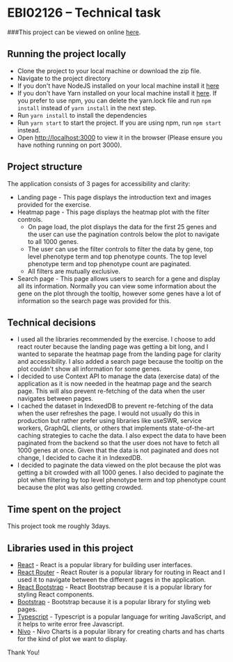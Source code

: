 # EBI02126 – Technical task

###This project can be viewed on online [here](http://aws-impc-project.s3-website.eu-central-1.amazonaws.com).

## Running the project locally

- Clone the project to your local machine or download the zip file.
- Navigate to the project directory
- If you don't have NodeJS installed on your local machine install it [here](https://nodejs.org/en/download)
- If you don't have Yarn installed on your local machine install it [here](https://classic.yarnpkg.com/en/docs/install/#windows-stable). If you prefer to use npm, you can delete the yarn.lock file and run `npm install` instead of `yarn install` in the next step.
- Run `yarn install` to install the dependencies
- Run `yarn start` to start the project. If you are using npm, run `npm start` instead.
- Open [http://localhost:3000](http://localhost:3000) to view it in the browser (Please ensure you have nothing running on port 3000).

## Project structure

The application consists of 3 pages for accessibility and clarity:

- Landing page - This page displays the introduction text and images provided for the exercise.
- Heatmap page - This page displays the heatmap plot with the filter controls.
  - On page load, the plot displays the data for the first 25 genes and the user can use the pagination controls below the plot to navigate to all 1000 genes.
  - The user can use the filter controls to filter the data by gene, top level phenotype term and top phenotype counts. The top level phenotype term and top phenotype count are paginated.
  - All filters are mutually exclusive.
- Search page - This page allows users to search for a gene and display all its information. Normally you can view some information about the gene on the plot through the tooltip, however some genes have a lot of information so the search page was provided for this.

## Technical decisions

- I used all the libraries recommended by the exercise. I choose to add react router because the landing page was getting a
  bit long, and I wanted to separate the heatmap page from the landing page for clarity and accessibility. I also added a search page because the tooltip
  on the plot couldn't show all information for some genes.
- I decided to use Context API to manage the data (exercise data) of the application as it is now needed in the heatmap page and the search page.
  This will also prevent re-fetching of the data when the user navigates between pages.
- I cached the dataset in IndexedDB to prevent re-fetching of the data when the user refreshes the page. I would not usually do this
  in production but rather prefer using libraries like useSWR, service workers, GraphQL clients, or others that implements state-of-the-art caching strategies to cache the data. I also expect the data to have been paginated
  from the backend so that the user does not have to fetch all 1000 genes at once. Given that the data is not paginated and does not change, I decided to cache it in IndexedDB.
- I decided to paginate the data viewed on the plot because the plot was getting a bit crowded with all 1000 genes. I also decided to paginate the plot when filtering by top level phenotype term and top phenotype count because the plot was also getting crowded.

## Time spent on the project

This project took me roughly 3days.

## Libraries used in this project

- [React](https://reactjs.org/) - React is a popular library for building user interfaces.
- [React Router](https://reactrouter.com/) - React Router is a popular library for routing in React and I used it to navigate between the different pages in the application.
- [React Bootstrap](https://react-bootstrap.github.io/) - React Bootstrap because it is a popular library for styling React components.
- [Bootstrap](https://getbootstrap.com/) - Bootstrap because it is a popular library for styling web pages.
- [Typescript](https://www.typescriptlang.org/) - Typescript is a popular language for writing JavaScript, and it helps to write error free Javascript.
- [Nivo](https://nivo.rocks/) - Nivo Charts is a popular library for creating charts and has charts for the kind of plot we want to display.

Thank You!
